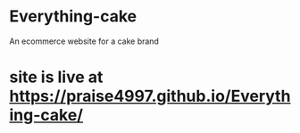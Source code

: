 # Everything-cake
An ecommerce website for a cake brand
# site is live at  https://praise4997.github.io/Everything-cake/
